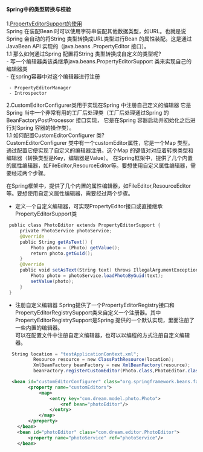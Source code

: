 #### Spring中的类型转换与校验  

1.[PropertyEditorSupport的使用](src/main/java/springframework/propertyeditorsupport)  
 Spring 在装配Bean 时可以使用字符串装配其他数据类型，如URL。也就是说Spring 会自动的将String 类型转换成URL类型进行Bean 的属性装配。这是通过JavaBean API 实现的（java.beans
 .PropertyEditor 接口）。  
    1.1 那么如何通过Spring 配置将String 类型转换成自定义的类型呢?  
     - 写一个编辑器类该类继承java.beans.PropertyEditorSupport 类来实现自己的编辑器类  
     - 在spring容器中对这个编辑器进行注册
     
     - PropertyEditorManager  
     - Introspector
     
2.CustomEditorConfigurer类用于实现在Spring 中注册自己定义的编辑器
  它是Spring 当中一个非常有用的工厂后处理类（工厂后处理通过Spring 的BeanFactoryPostProcessor 接口实现， 它是在Spring 容器启动并初始化之后进行对Spring 容器的操作类）。  
   1.1 如何配置CustomEditorConfigurer 类?  
   CustomEditorConfigurer 类中有一个customEditor属性，它是一个Map 类型。通过配置它便实现了自定义的编辑器注册。这个Map
    的键值对对应着转换类型和编辑器（转换类型是Key，编辑器是Value）。
   在Spring框架中，提供了几个内置的属性编辑器，如FileEditor,ResourceEditor等。要想使用自定义属性编辑器，需要经过两个步骤。  
   
   在Spring框架中，提供了几个内置的属性编辑器，如FileEditor,ResourceEditor等。要想使用自定义属性编辑器，需要经过两个步骤。
   
   - 定义一个自定义编辑器，可实现PropertyEditor接口或直接继承PropertyEditorSupport类  
   ```java
    public class PhotoEditor extends PropertyEditorSupport {  
        private PhotoService photoService;  
        @Override  
        public String getAsText() {  
            Photo photo = (Photo) getValue();  
            return photo.getGuid();  
        }  
        @Override  
        public void setAsText(String text) throws IllegalArgumentException {  
            Photo photo = photoService.loadPhotoByGuid(text);  
            setValue(photo);  
        }  
    }  
   ```
   - 注册自定义编辑器
   Spring提供了一个PropertyEditorRegistry接口和PropertyEditorRegistrySupport类来自定义一个注册器。其中PropertyEditorRegistrySupport是Spring
   提供的一个默认实现，里面注册了一些内置的编辑器。  
   可以在配置文件中注册自定义编辑器，也可以以编程的方式注册自定义编辑器。  
   ```java
     String location = "testApplicationContext.xml";  
             Resource resource = new ClassPathResource(location);
             XmlBeanFactory beanFactory = new XmlBeanFactory(resource);
             beanFactory.registerCustomEditor(Photo.class,PhotoEditor.class); 
   ```
   ```xml
     <bean id="customEditorConfigurer" class="org.springframework.beans.factory.config.CustomEditorConfigurer">
         <property name="customEditors">
             <map>  
                 <entry key="com.dream.model.photo.Photo">  
                     <ref bean="photoEditor"/>  
                 </entry>
             </map>
         </property>
     </bean>  
     <bean id="photoEditor" class="com.dream.editor.PhotoEditor">
         <property name="photoService" ref="photoService"/>
     </bean>
   ```
